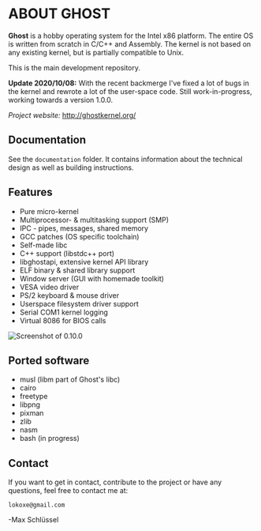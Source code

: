 # ABOUT GHOST
**Ghost** is a hobby operating system for the Intel x86 platform.
The entire OS is written from scratch in C/C++ and Assembly.
The kernel is not based on any existing kernel, but is partially compatible to Unix.

This is the main development repository.

**Update 2020/10/08:** With the recent backmerge I've fixed a lot of bugs in the kernel and
rewrote a lot of the user-space code. Still work-in-progress, working towards a version 1.0.0.

*Project website:* http://ghostkernel.org/

## Documentation
See the `documentation` folder. It contains information about the technical design as well
as building instructions.

## Features
* Pure micro-kernel
* Multiprocessor- & multitasking support (SMP)
* IPC - pipes, messages, shared memory
* GCC patches (OS specific toolchain)
* Self-made libc
* C++ support (libstdc++ port)
* libghostapi, extensive kernel API library
* ELF binary & shared library support
* Window server (GUI with homemade toolkit)
* VESA video driver
* PS/2 keyboard & mouse driver
* Userspace filesystem driver support
* Serial COM1 kernel logging
* Virtual 8086 for BIOS calls

![Screenshot of 0.10.0](https://ghostkernel.org/files/ghost-0.10.0.png)

## Ported software
* musl (libm part of Ghost's libc)
* cairo
* freetype
* libpng
* pixman
* zlib
* nasm
* bash (in progress)

## Contact
If you want to get in contact, contribute to the project or have any questions,
feel free to contact me at:

	lokoxe@gmail.com
	
-Max Schlüssel
